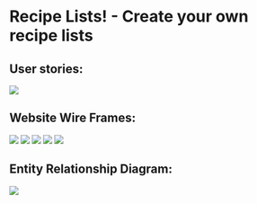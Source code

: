 # Recipe Lists! - Create your own recipe lists

## User stories: 
<img src ="https://i.imgur.com/gWAdDDZ.png">

## Website Wire Frames: 
<img src ="https://i.imgur.com/dKwF1UT.png">
<img src ="https://i.imgur.com/numCx2V.png">
<img src ="https://i.imgur.com/KwFBQrp.png">
<img src ="https://i.imgur.com/KVF5FB8.png">
<img src="https://i.imgur.com/wNhKpqD.png">

## Entity Relationship Diagram: 
<img src ="https://i.imgur.com/iq7suHj.png">